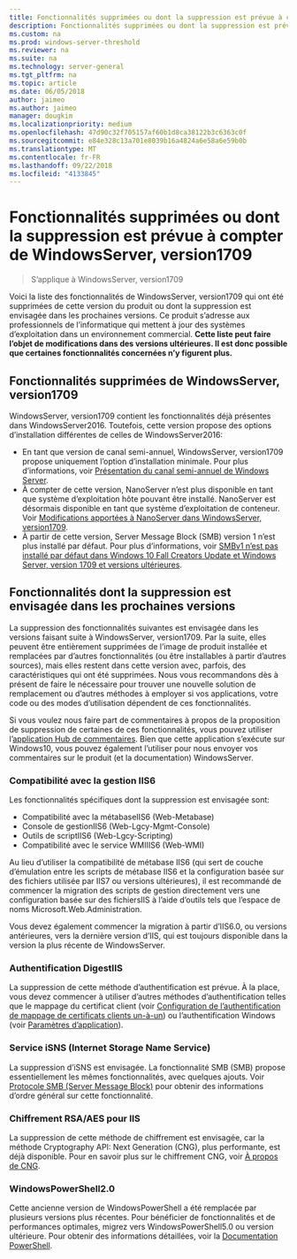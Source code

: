 ```yaml
---
title: Fonctionnalités supprimées ou dont la suppression est prévue à compter de WindowsServer (version1709)
description: Fonctionnalités supprimées ou dont la suppression est prévue dans les prochaines versions.
ms.custom: na
ms.prod: windows-server-threshold
ms.reviewer: na
ms.suite: na
ms.technology: server-general
ms.tgt_pltfrm: na
ms.topic: article
ms.date: 06/05/2018
author: jaimeo
ms.author: jaimeo
manager: dougkim
ms.localizationpriority: medium
ms.openlocfilehash: 47d90c32f705157af60b1d8ca38122b3c6363c0f
ms.sourcegitcommit: e84e328c13a701e8039b16a4824a6e58a6e59b0b
ms.translationtype: MT
ms.contentlocale: fr-FR
ms.lasthandoff: 09/22/2018
ms.locfileid: "4133845"
---
```

# Fonctionnalités supprimées ou dont la suppression est prévue à compter de WindowsServer, version1709

>S’applique à WindowsServer, version1709

Voici la liste des fonctionnalités de WindowsServer, version1709 qui ont été supprimées de cette version du produit ou dont la suppression est envisagée dans les prochaines versions. Ce produit s’adresse aux professionnels de l’informatique qui mettent à jour des systèmes d’exploitation dans un environnement commercial. **Cette liste peut faire l’objet de modifications dans des versions ultérieures. Il est donc possible que certaines fonctionnalités concernées n’y figurent plus.** 

## Fonctionnalités supprimées de WindowsServer, version1709
WindowsServer, version1709 contient les fonctionnalités déjà présentes dans WindowsServer2016. Toutefois, cette version propose des options d’installation différentes de celles de WindowsServer2016:

- En tant que version de canal semi-annuel, WindowsServer, version1709 propose uniquement l’option d’installation minimale. Pour plus d’informations, voir [Présentation du canal semi-annuel de Windows Server](semi-annual-channel-overview.md).
- À compter de cette version, NanoServer n’est plus disponible en tant que système d’exploitation hôte pouvant être installé. NanoServer est désormais disponible en tant que système d’exploitation de conteneur. Voir [Modifications apportées à NanoServer dans WindowsServer, version1709](nano-in-semi-annual-channel.md).
- À partir de cette version, Server Message Block (SMB) version 1 n’est plus installé par défaut. Pour plus d’informations, voir [SMBv1 n’est pas installé par défaut dans Windows 10 Fall Creators Update et Windows Server, version 1709 et versions ultérieures](https://support.microsoft.com/help/4034314/smbv1-is-not-installed-by-default-in-windows).


## Fonctionnalités dont la suppression est envisagée dans les prochaines versions

La suppression des fonctionnalités suivantes est envisagée dans les versions faisant suite à WindowsServer, version1709. Par la suite, elles peuvent être entièrement supprimées de l’image de produit installée et remplacées par d’autres fonctionnalités (ou être installables à partir d’autres sources), mais elles restent dans cette version avec, parfois, des caractéristiques qui ont été supprimées. Nous vous recommandons dès à présent de faire le nécessaire pour trouver une nouvelle solution de remplacement ou d’autres méthodes à employer si vos applications, votre code ou des modes d’utilisation dépendent de ces fonctionnalités.

Si vous voulez nous faire part de commentaires à propos de la proposition de suppression de certaines de ces fonctionnalités, vous pouvez utiliser l’[application Hub de commentaires](https://support.microsoft.com/help/4021566/windows-10-send-feedback-to-microsoft-with-feedback-hub-app). Bien que cette application s’exécute sur Windows10, vous pouvez également l’utiliser pour nous envoyer vos commentaires sur le produit (et la documentation) WindowsServer.

### Compatibilité avec la gestion IIS6
Les fonctionnalités spécifiques dont la suppression est envisagée sont:

- Compatibilité avec la métabaseIIS6 (Web-Metabase)
- Console de gestionIIS6 (Web-Lgcy-Mgmt-Console)
- Outils de scriptIIS6 (Web-Lgcy-Scripting)
- Compatibilité avec le service WMIIIS6 (Web-WMI)

Au lieu d’utiliser la compatibilité de métabase IIS6 (qui sert de couche d’émulation entre les scripts de métabase IIS6 et la configuration basée sur des fichiers utilisée par IIS7 ou versions ultérieures), il est recommandé de commencer la migration des scripts de gestion directement vers une configuration basée sur des fichiersIIS à l’aide d’outils tels que l’espace de noms Microsoft.Web.Administration.

Vous devez également commencer la migration à partir d’IIS6.0, ou versions antérieures, vers la dernière version d’IIS, qui est toujours disponible dans la version la plus récente de WindowsServer.


### Authentification DigestIIS
La suppression de cette méthode d’authentification est prévue. À la place, vous devez commencer à utiliser d’autres méthodes d’authentification telles que le mappage du certificat client (voir [Configuration de l’authentification de mappage de certificats clients un-à-un](https://docs.microsoft.com/iis/manage/configuring-security/configuring-one-to-one-client-certificate-mappings)) ou l’authentification Windows (voir [Paramètres d’application](https://docs.microsoft.com/iis-administration/configuration/appsettings.json)).

### Service iSNS (Internet Storage Name Service)
La suppression d’iSNS est envisagée. La fonctionnalité SMB (SMB) propose essentiellement les mêmes fonctionnalités, avec quelques ajouts. Voir [Protocole SMB (Server Message Block)](https://technet.microsoft.com/library/hh831795(v=ws.11).aspx) pour obtenir des informations d’ordre général sur cette fonctionnalité.

### Chiffrement RSA/AES pour IIS 
La suppression de cette méthode de chiffrement est envisagée, car la méthode Cryptography API: Next Generation (CNG), plus performante, est déjà disponible. Pour en savoir plus sur le chiffrement CNG, voir [À propos de CNG](https://msdn.microsoft.com/library/windows/desktop/aa375276(v=vs.85).aspx).

### WindowsPowerShell2.0
Cette ancienne version de WindowsPowerShell a été remplacée par plusieurs versions plus récentes. Pour bénéficier de fonctionnalités et de performances optimales, migrez vers WindowsPowerShell5.0 ou version ultérieure. Pour obtenir des informations détaillées, voir la [Documentation PowerShell](https://docs.microsoft.com/powershell/index?view=powershell-5.1).

